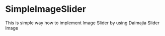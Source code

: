 # SimpleImageSlider
This is simple way how to implement Image Slider by using Daimajia Slider Image
